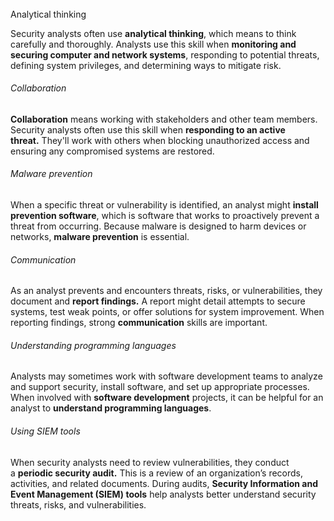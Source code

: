 ######   
Analytical thinking

Security analysts often use **analytical thinking**, which means to think carefully and thoroughly. Analysts use this skill when **monitoring and securing computer and network systems**, responding to potential threats, defining system privileges, and determining ways to mitigate risk.

###### Collaboration

**Collaboration** means working with stakeholders and other team members. Security analysts often use this skill when **responding to an active threat.** They'll work with others when blocking unauthorized access and ensuring any compromised systems are restored.

###### Malware prevention

When a specific threat or vulnerability is identified, an analyst might **install prevention software**, which is software that works to proactively prevent a threat from occurring. Because malware is designed to harm devices or networks, **malware prevention** is essential.

###### Communication

As an analyst prevents and encounters threats, risks, or vulnerabilities, they document and **report findings.** A report might detail attempts to secure systems, test weak points, or offer solutions for system improvement. When reporting findings, strong **communication** skills are important.

###### Understanding programming languages

Analysts may sometimes work with software development teams to analyze and support security, install software, and set up appropriate processes. When involved with **software development** projects, it can be helpful for an analyst to **understand programming languages**.

###### Using SIEM tools

When security analysts need to review vulnerabilities, they conduct a **periodic security audit.** This is a review of an organization’s records, activities, and related documents. During audits, **Security Information and Event Management (SIEM) tools** help analysts better understand security threats, risks, and vulnerabilities.